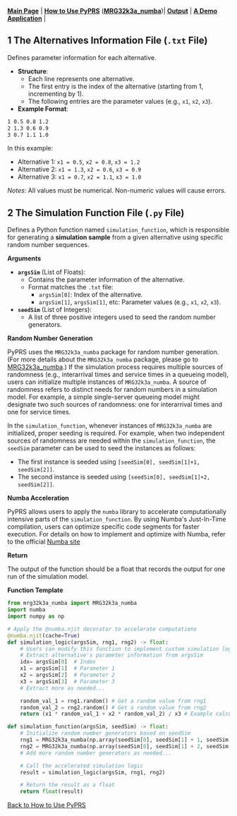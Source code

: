 [**Main Page**](../README.md) | [**How to Use PyPRS**](How%20to%20Use%20PyPRS.md) ([**MRG32k3a_numba**](MRG32k3a_numba.md))| [**Output**](Output.md) | [**A Demo Application**](A%20Demo%20Application.md) |
## 1 The Alternatives Information File (`.txt` File)
Defines parameter information for each alternative.
- **Structure**:
  - Each line represents one alternative.
  - The first entry is the index of the alternative (starting from 1, incrementing by 1).
  - The following entries are the parameter values (e.g., `x1`, `x2`, `x3`).
- **Example Format**:
```markdown
1 0.5 0.8 1.2
2 1.3 0.6 0.9
3 0.7 1.1 1.0
```
In this example:
- Alternative 1: `x1 = 0.5`, `x2 = 0.8`, `x3 = 1.2`
- Alternative 2: `x1 = 1.3`, `x2 = 0.6`, `x3 = 0.9`
- Alternative 3: `x1 = 0.7`, `x2 = 1.1`, `x3 = 1.0`

*Notes*: All values must be numerical. Non-numeric values will cause errors.

## 2 The Simulation Function File (`.py` File)
Defines a Python function named `simulation_function`, which is responsible for generating a **simulation sample** from a given alternative using specific random number sequences.

**Arguments**
- **`argsSim`** (List of Floats):
  - Contains the parameter information of the alternative.
  - Format matches the `.txt` file:
    - `argsSim[0]`: Index of the alternative.
    - `argsSim[1]`, `argsSim[1]`, etc: Parameter values (e.g., `x1`, `x2`, `x3`).
- **`seedSim`**  (List of Integers):
  - A list of three positive integers used to seed the random number generators.

**Random Number Generation**

PyPRS uses the `MRG32k3a_numba` package for random number generation. (For more details about the `MRG32k3a_numba` package, please go to <a href="./MRG32k3a_numba.md" target="_blank">MRG32k3a_numba</a>.) If the simulation process requires multiple sources of randomness (e.g., interarrival times and service times in a queueing model), users can initialize multiple instances of `MRG32k3a_numba`. A source of randomness refers to distinct needs for random numbers in a simulation model. For example, a simple single-server queueing model might designate two such sources of randomness: one for interarrival times and one for service times.

In the `simulation_function`, whenever instances of `MRG32k3a_numba` are initialized, proper seeding is required. For example, when two independent sources of randomness are needed within the `simulation_function`, the `seedSim` parameter can be used to seed the instances as follows:

 - The first instance is seeded using `[seedSim[0], seedSim[1]+1, seedSim[2]]`.
 - The second instance is seeded using `[seedSim[0], seedSim[1]+2, seedSim[2]]`.

**Numba Acceleration**

PyPRS allows users to apply the `numba` library to accelerate computationally intensive parts of the `simulation_function`. By using Numba's Just-In-Time compilation, users can optimize specific code segments for faster execution. For details on how to implement and optimize with Numba, refer to the official  <a href="https://numba.pydata.org/">Numba site</a>


**Return**

The output of the function should be a float that records the output for one run of the simulation model.

**Function Template**
```python
from mrg32k3a_numba import MRG32k3a_numba
import numba
import numpy as np

# Apply the @numba.njit decorator to accelerate computations
@numba.njit(cache=True)
def simulation_logic(argsSim, rng1, rng2) -> float:
    # Users can modify this function to implement custom simulation logic
    # Extract alternative's parameter information from argsSim
    idx= argsSim[0]  # Index
    x1 = argsSim[1]  # Parameter 1
    x2 = argsSim[2]  # Parameter 2
    x3 = argsSim[3]  # Parameter 3
    # Extract more as needed...

    random_val_1 = rng1.random() # Get a random value from rng1
    random_val_2 = rng2.random() # Get a random value from rng2
    return (x1 * random_val_1 + x2 * random_val_2) / x3 # Example calculation

def simulation_function(argsSim, seedSim) -> float:
    # Initialize random number generators based on seedSim
    rng1 = MRG32k3a_numba(np.array(seedSim[0], seedSim[1] + 1, seedSim[2])) # First random number generator
    rng2 = MRG32k3a_numba(np.array(seedSim[0], seedSim[1] + 2, seedSim[2])) # Second random number generator
    # Add more random number generators as needed...

    # Call the accelerated simulation logic
    result = simulation_logic(argsSim, rng1, rng2)

    # Return the result as a float
    return float(result)
```
<a href="How to Use PyPRS.md#UF">Back to How to Use PyPRS</a>
